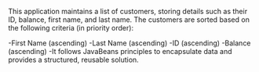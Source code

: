 This application maintains a list of customers, storing details such as their ID, balance, first name, and last name. The customers are sorted based on the following criteria (in priority order):

-First Name (ascending)
-Last Name (ascending)
-ID (ascending)
-Balance (ascending)
-It follows JavaBeans principles to encapsulate data and provides a structured, reusable solution.
